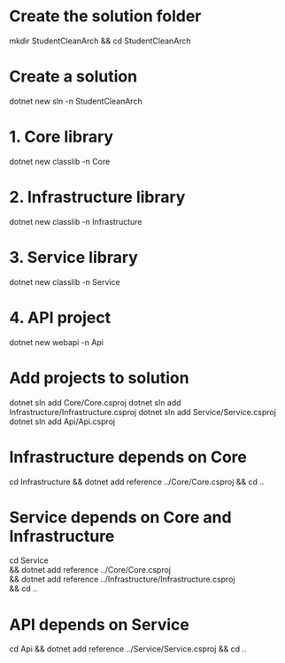 # Create the solution folder
mkdir StudentCleanArch && cd StudentCleanArch

# Create a solution
dotnet new sln -n StudentCleanArch

# 1. Core library
dotnet new classlib -n Core
# 2. Infrastructure library
dotnet new classlib -n Infrastructure
# 3. Service library
dotnet new classlib -n Service
# 4. API project
dotnet new webapi -n Api

# Add projects to solution
dotnet sln add Core/Core.csproj
dotnet sln add Infrastructure/Infrastructure.csproj
dotnet sln add Service/Service.csproj
dotnet sln add Api/Api.csproj

# Infrastructure depends on Core
cd Infrastructure && dotnet add reference ../Core/Core.csproj && cd ..
# Service depends on Core and Infrastructure
cd Service \
  && dotnet add reference ../Core/Core.csproj \
  && dotnet add reference ../Infrastructure/Infrastructure.csproj \
  && cd ..
# API depends on Service
cd Api && dotnet add reference ../Service/Service.csproj && cd ..